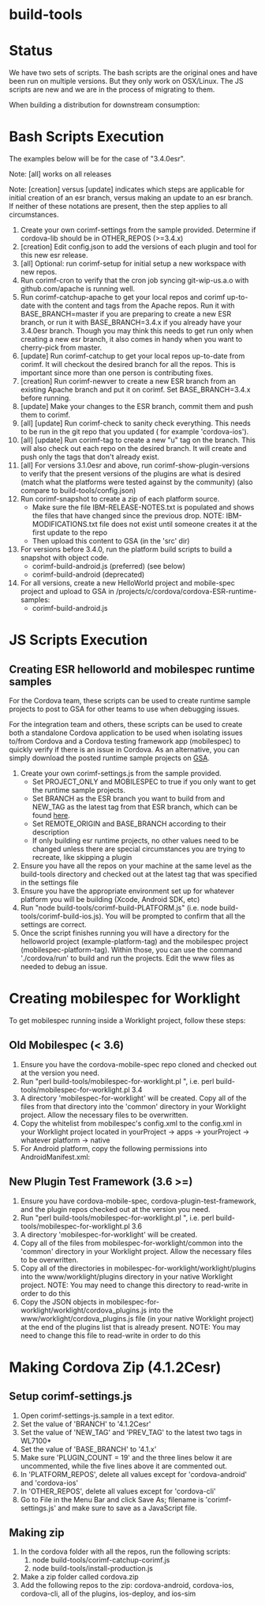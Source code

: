 build-tools
===========

# Status

We have two sets of scripts. The bash scripts are the original ones and have
been run on multiple versions. But they only work on OSX/Linux. The JS scripts
are new and we are in the process of migrating to them.

When building a distribution for downstream consumption:

# Bash Scripts Execution

The examples below will be for the case of "3.4.0esr".

Note: [all] works on all releases

Note: [creation] versus [update] indicates which steps are applicable for
initial creation of an esr branch, versus making an update to an esr branch.
If neither of these notations are present, then the step applies to all
circumstances.

1. Create your own corimf-settings from the sample provided.
   Determine if cordova-lib should be in OTHER_REPOS (>=3.4.x)
1. [creation] Edit config.json to add the versions of each plugin and tool for
   this new esr release.
1. [all] Optional: run corimf-setup for initial setup a new workspace with new
   repos.
1. Run corimf-cron to verify that the cron job syncing git-wip-us.a.o with
   github.com/apache is running well.
1. Run corimf-catchup-apache to get your local repos and corimf up-to-date
   with the content and tags from the Apache repos. Run it with
   BASE_BRANCH=master if you are preparing to create a new ESR branch, or
   run it with BASE_BRANCH=3.4.x if you already have your 3.4.0esr branch.
   Though you may think this needs to get run only when creating a new esr
   branch, it also comes in handy when you want to cherry-pick from master.
1. [update] Run corimf-catchup to get your local repos up-to-date from corimf.
   It will checkout the desired branch for all the repos. This is important
   since more than one person is contributing fixes.
1. [creation] Run corimf-newver to create a new ESR branch from an existing
   Apache branch and put it on corimf. Set BASE_BRANCH=3.4.x before running.
1. [update] Make your changes to the ESR branch, commit them and push them to
   corimf.
1. [all] [update] Run corimf-check to sanity check everything. This needs to be
   run in the git repo that you updated ( for example 'cordova-ios').
1. [all] [update] Run corimf-tag to create a new "u" tag on the branch.
   This will also check out each repo on the desired branch. It will create
   and push only the tags that don't already exist.
1. [all] For versions 3.1.0esr and above, run corimf-show-plugin-versions to
   verify that the present versions of the plugins are what is desired (match
   what the platforms were tested against by the community) (also compare to
   build-tools/config.json)
1. Run corimf-snapshot to create a zip of each platform source.
   - Make sure the file IBM-RELEASE-NOTES.txt is populated and shows the
     files that have changed since the previous drop.
     NOTE: IBM-MODIFICATIONS.txt file does not exist until someone creates it
     at the first update to the repo
   - Then upload this content to GSA (in the 'src' dir)
1. For versions before 3.4.0, run the platform build scripts to build a snapshot
   with object code.
   - corimf-build-android.js (preferred) (see below)
   - corimf-build-android (deprecated)
1. For all versions, create a new HelloWorld project and mobile-spec project
   and upload to GSA in /projects/c/cordova/cordova-ESR-runtime-samples:
   - corimf-build-android.js

# JS Scripts Execution

## Creating ESR helloworld and mobilespec runtime samples

For the Cordova team, these scripts can be used to create runtime sample
projects to post to GSA for other teams to use when debugging issues.

For the integration team and others, these scripts can be used to create both a
standalone Cordova application to be used when isolating issues to/from Cordova
and a Cordova testing framework app (mobilespec) to quickly verify if there is
an issue in Cordova. As an alternative, you can simply download the posted
runtime sample projects on [GSA](https://rtpgsa.ibm.com/projects/c/cordova/cordova-ESR-runtime-samples/).

1. Create your own corimf-settings.js from the sample provided.
   - Set PROJECT_ONLY and MOBILESPEC to true if you only want to
   get the runtime sample projects.
   - Set BRANCH as the ESR branch you want to build from and
   NEW_TAG as the latest tag from that ESR branch, which can be
   found [here](https://w3-connections.ibm.com/wikis/home?lang=en-us#!/wiki/W9ae505f4bacb_461a_acbb_680b6ed21a7f/page/Extended%20Service%20Release%20%28ESR%29).
   - Set REMOTE_ORIGIN and BASE_BRANCH according to their description
   - If only building esr runtime projects, no other values need to
   be changed unless there are special circumstances you are trying
   to recreate, like skipping a plugin
1. Ensure you have all the repos on your machine at the same level
   as the build-tools directory and checked out at the latest tag
   that was specified in the settings file
1. Ensure you have the appropriate environment set up for whatever
   platform you will be building (Xcode, Android SDK, etc)
1. Run "node build-tools/corimf-build-PLATFORM.js"
   (i.e. node build-tools/corimf-build-ios.js). You will be prompted
   to confirm that all the settings are correct.
1. Once the script finishes running you will have a directory for the
   helloworld project (example-platform-tag) and the mobilespec project
   (mobilespec-platform-tag). Within those, you can use the command
   './cordova/run' to build and run the projects. Edit the www files
   as needed to debug an issue.

# Creating mobilespec for Worklight

To get mobilespec running inside a Worklight project, follow these steps:

## Old Mobilespec (< 3.6)
1. Ensure you have the cordova-mobile-spec repo cloned and checked out at the version you need.
1. Run "perl build-tools/mobilespec-for-worklight.pl <cordova version>", i.e. perl build-tools/mobilespec-for-worklight.pl 3.4
1. A directory 'mobilespec-for-worklight' will be created. Copy all of the files from that directory into the 'common' directory in your Worklight project. Allow the necessary files to be overwritten.
1. Copy the whitelist from mobilespec's config.xml to the config.xml in your Worklight project located in yourProject -> apps -> yourProject -> whatever platform -> native
1. For Android platform, copy the following permissions into AndroidManifest.xml:
    <uses-permission android:name="android.permission.READ_CONTACTS" />
    <uses-permission android:name="android.permission.WRITE_CONTACTS" />
    <uses-permission android:name="android.permission.ACCESS_COARSE_LOCATION" />
    <uses-permission android:name="android.permission.ACCESS_FINE_LOCATION" />
    <uses-permission android:name="android.permission.RECORD_AUDIO" />
    <uses-permission android:name="android.permission.MODIFY_AUDIO_SETTINGS" />
    <uses-permission android:name="android.permission.READ_PHONE_STATE" />
    <uses-permission android:name="android.permission.RECORD_VIDEO" />
    <uses-permission android:name="android.permission.VIBRATE" />

## New Plugin Test Framework (3.6 >=)
1. Ensure you have cordova-mobile-spec, cordova-plugin-test-framework, and the plugin repos checked out at the version you need.
1. Run "perl build-tools/mobilespec-for-worklight.pl <cordova version>", i.e. perl build-tools/mobilespec-for-worklight.pl 3.6
1. A directory 'mobilespec-for-worklight' will be created.
1. Copy all of the files from mobilespec-for-worklight/common into the 'common' directory in your Worklight project. Allow the necessary files to be overwritten.
1. Copy all of the directories in mobilespec-for-worklight/worklight/plugins into the www/worklight/plugins directory in your native Worklight project. NOTE: You may need to change this directory to read-write in order to do this
1. Copy the JSON objects in mobilespec-for-worklight/worklight/cordova_plugins.js into the www/worklight/cordova_plugins.js file (in your native Worklight project) at the end of the plugins list that is already present. NOTE: You may need to change this file to read-write in order to do this

# Making Cordova Zip (4.1.2Cesr)
## Setup corimf-settings.js
1. Open corimf-settings-js.sample in a text editor.
1. Set the value of 'BRANCH' to '4.1.2Cesr'
1. Set the value of 'NEW_TAG' and 'PREV_TAG' to the latest two tags in WL7100*
1. Set the value of 'BASE_BRANCH' to '4.1.x'
1. Make sure 'PLUGIN_COUNT = 19' and the three lines below it are uncommented, while the five lines above it are commented out.
1. In 'PLATFORM_REPOS', delete all values except for 'cordova-android' and 'cordova-ios'
1. In 'OTHER_REPOS', delete all values except for 'cordova-cli'
1. Go to File in the Menu Bar and click Save As; filename is 'corimf-settings.js' and make sure to save as a JavaScript file.

## Making zip
1. In the cordova folder with all the repos, run the following scripts:
    1. node build-tools/corimf-catchup-corimf.js
    2. node build-tools/install-production.js
1. Make a zip folder called cordova.zip
1. Add the following repos to the zip: cordova-android, cordova-ios, cordova-cli, all of the plugins, ios-deploy, and ios-sim
